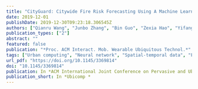 ```yaml
---
title: "CityGuard: Citywide Fire Risk Forecasting Using A Machine Learning Approach"
date: 2019-12-01
publishDate: 2019-12-30T09:23:18.306545Z
authors: ["Qianru Wang", "Junbo Zhang", "Bin Guo", "Zexia Hao", "Yifang Zhou", "Junkai Sun", "Zhiwen Yu", "Yu Zheng"]
publication_types: ["2"]
abstract: ""
featured: false
publication: "*Proc. ACM Interact. Mob. Wearable Ubiquitous Technol.*"
tags: ["Urban computing", "Neural network", "Spatial-temporal data", "Fire risk", "Conditional random field"]
url_pdf: "https://doi.org/10.1145/3369814"
doi: "10.1145/3369814"
publication: In *ACM International Joint Conference on Pervasive and Ubiquitous Computing *
publication_short: In *Ubicomp *
---
```


